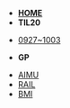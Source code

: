 <!-- docs/_sidebar.md -->

- **[HOME](/README.md)**
- **TIL20**
* [0927~1003](/TIL20/0927-1003.md)
- **GP**
* [AIMU](/GP/AIMU.md)
* [RAIL](/GP/RAIL.md)
* [BMI](/GP/BMI.md)